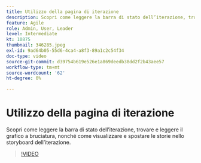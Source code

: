 ```yaml
---
title: Utilizzo della pagina di iterazione
description: Scopri come leggere la barra di stato dell’iterazione, trovare e leggere il grafico a bruciatura, nonché come visualizzare e spostare le storie nello storyboard dell’iterazione.
feature: Agile
role: Admin, User, Leader
level: Intermediate
kt: 10875
thumbnail: 346285.jpeg
exl-id: 9ad64b05-55d6-4ca4-a8f3-89a1c2c54f34
doc-type: video
source-git-commit: d39754b619e526e1a869deedb38dd2f2b43aee57
workflow-type: tm+mt
source-wordcount: '62'
ht-degree: 0%

---
```


# Utilizzo della pagina di iterazione

Scopri come leggere la barra di stato dell’iterazione, trovare e leggere il grafico a bruciatura, nonché come visualizzare e spostare le storie nello storyboard dell’iterazione.

>[!VIDEO](https://video.tv.adobe.com/v/346285/?quality=12&learn=on)
